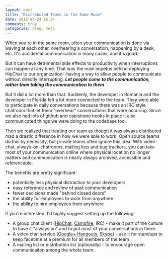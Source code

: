 ```yaml
---
layout: post
title: "Distributed Teams in the Same Room"
date: 2012-04-24 16:34
comments: true
categories: blog, meta
---
```


When you're in the same room, often your communication is done via waving at each other, overhearing a conversation, happening by a desk, etc.  It's accidental communication in many cases, and it's good.

But it can have detrimental side effects to productivity when interruptions can happen at any time.  That was the main impetus behind deploying HipChat to our organization--having a way to allow people to communicate without directly interrupting. <strong><i>Let people come to the communication, rather than taking the communication to them</i></strong>

But it did a lot more than that.  Suddenly, the developer in Romania and the developer in Florida felt a lot more connected to the team.  They were able to participate in daily conversations because there was an IRC style chatroom that let them "overhear" conversations that were occuring.  Since we also had lots of github and capistrano hooks in place it also communicated things we were doing to the codebase too.

Then we realized that treating our team as though it was always distributed mad a drastic difference in how we were able to work.  Open source teams do this by necessity, but private teams often ignore this idea.  With video chat, always-on-chatrooms, mailing lists and bug trackers, you can take most of your communication online where physical location no longer matters and communication is nearly always archived, accessible and referencable.

The benefits are pretty significant:

* potentially less physical distraction to your developers
* easy reference and review of past communication
* fewer decisions made "behind closed doors"
* the ability for employees to work from anywhere
* the ability to hire employees from anywhere

If you're interested, I'd highly suggest setting up the following:

* A group chat client ([HipChat](http://hipchat.com), [Campfire](http://campfirenow.com), IRC) - make it part of the culture to have it "always on" and to put most of your conversations in there.
* A video chat service ([Google+ Hangouts](http://plus.google.com/), [Skype](http://skype.com)) - use it for standups to keep facetime at a premium for all members of the team
* A mailing list or distribution list (optionally) - to encourage open communicaiton among the whole team